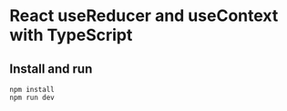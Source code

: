 # React useReducer and useContext with TypeScript

## Install and run

```
npm install
npm run dev
```